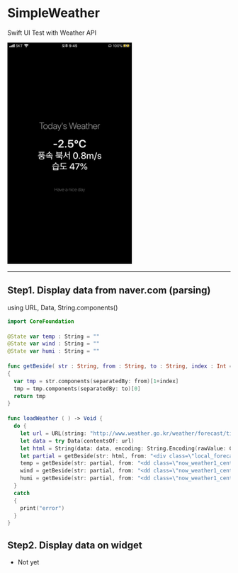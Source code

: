 # SimpleWeather

Swift UI Test with Weather API

<img src="screenshot.jpg" alt="screenshot" style="height: 500px;" />



------

## Step1. Display data from naver.com (parsing)

using URL, Data, String.components()

```swift
import CoreFoundation

@State var temp : String = ""
@State var wind : String = ""
@State var humi : String = ""

func getBeside( str : String, from : String, to : String, index : Int = 0 ) -> String
{
  var tmp = str.components(separatedBy: from)[1+index]
  tmp = tmp.components(separatedBy: to)[0]
  return tmp
}

func loadWeather ( ) -> Void {
  do {
    let url = URL(string: "http://www.weather.go.kr/weather/forecast/timeseries.jsp")!
    let data = try Data(contentsOf: url)
    let html = String(data: data, encoding: String.Encoding(rawValue: CFStringConvertEncodingToNSStringEncoding( 0x0422 )))!
    let partial = getBeside(str: html, from: "<div class=\"local_forecast_inn\">", to: "_<>_<>_")
    temp = getBeside(str: partial, from: "<dd class=\"now_weather1_center temp1 MB10\">", to: "</dd>")
    wind = getBeside(str: partial, from: "<dd class=\"now_weather1_center\">", to: "</dd>")
    humi = getBeside(str: partial, from: "<dd class=\"now_weather1_center\">", to: "</dd>", index: 1)
  }
  catch
  {
    print("error")
  }
}
```



## Step2. Display data on widget

- Not yet